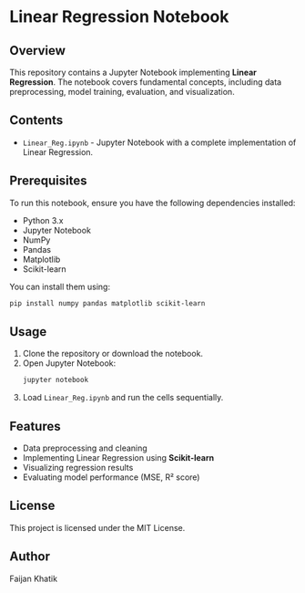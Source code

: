 # Linear Regression Notebook

## Overview
This repository contains a Jupyter Notebook implementing **Linear Regression**. The notebook covers fundamental concepts, including data preprocessing, model training, evaluation, and visualization.

## Contents
- `Linear_Reg.ipynb` - Jupyter Notebook with a complete implementation of Linear Regression.

## Prerequisites
To run this notebook, ensure you have the following dependencies installed:

- Python 3.x
- Jupyter Notebook
- NumPy
- Pandas
- Matplotlib
- Scikit-learn

You can install them using:

```bash
pip install numpy pandas matplotlib scikit-learn
```

## Usage
1. Clone the repository or download the notebook.
2. Open Jupyter Notebook:
   ```bash
   jupyter notebook
   ```
3. Load `Linear_Reg.ipynb` and run the cells sequentially.

## Features
- Data preprocessing and cleaning
- Implementing Linear Regression using **Scikit-learn**
- Visualizing regression results
- Evaluating model performance (MSE, R² score)

## License
This project is licensed under the MIT License.

## Author
Faijan Khatik
